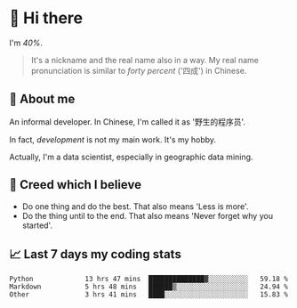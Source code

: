 # 👋 Hi there

I'm *40%*.

> It's a nickname and the real name also in a way.
> My real name pronunciation is similar to *forty percent* ('四成') in Chinese.

## :speech_balloon: About me

An informal developer. In Chinese, I'm called it as '野生的程序员'.

In fact, _development_ is not my main work. It's my hobby.

Actually, I'm a data scientist, especially in geographic data mining.

## :see_no_evil: Creed which I believe

- Do one thing and do the best. That also means 'Less is more'.
- Do the thing until to the end. That also means 'Never forget why you started'.

## :chart_with_upwards_trend: Last 7 days my coding stats

<!--START_SECTION:waka-->

```text
Python             13 hrs 47 mins  ██████████████▓░░░░░░░░░░   59.18 %
Markdown           5 hrs 48 mins   ██████▒░░░░░░░░░░░░░░░░░░   24.94 %
Other              3 hrs 41 mins   ████░░░░░░░░░░░░░░░░░░░░░   15.83 %
```

<!--END_SECTION:waka-->
